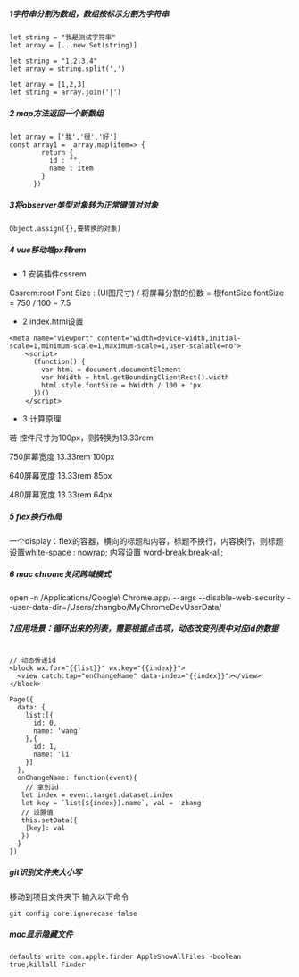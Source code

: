 ##### 1字符串分割为数组，数组按标示分割为字符串
~~~
let string = "我是测试字符串"
let array = [...new Set(string)]
~~~

~~~
let string = "1,2,3,4"
let array = string.split(',')
~~~

~~~
let array = [1,2,3]
let string = array.join('|')
~~~

##### 2 map方法返回一个新数组
~~~
let array = ['我','很','好']
const array1 =  array.map(item=> {
        return {
          id : "",
          name : item
        }
      })
~~~

##### 3将observer类型对象转为正常键值对对象
~~~
Object.assign({},要转换的对象)
~~~

##### 4 vue移动端px转rem

* 1 安装插件cssrem

Cssrem:root Font Size :  (UI图尺寸) / 将屏幕分割的份数 = 根fontSize
fontSize = 750 / 100 = 7.5

* 2 index.html设置

~~~
<meta name="viewport" content="width=device-width,initial-scale=1,minimum-scale=1,maximum-scale=1,user-scalable=no">
    <script>
      (function() {
        var html = document.documentElement
        var hWidth = html.getBoundingClientRect().width
        html.style.fontSize = hWidth / 100 + 'px'
      })()
    </script>
~~~

* 3 计算原理

若 控件尺寸为100px，则转换为13.33rem

750屏幕宽度 13.33rem 100px

640屏幕宽度 13.33rem 85px

480屏幕宽度 13.33rem 64px


##### 5 flex换行布局

一个display：flex的容器，横向的标题和内容，标题不换行，内容换行，则标题设置white-space : nowrap; 内容设置 word-break:break-all;


##### 6 mac chrome关闭跨域模式

open -n /Applications/Google\ Chrome.app/ --args --disable-web-security --user-data-dir=/Users/zhangbo/MyChromeDevUserData/

##### 7应用场景：循环出来的列表，需要根据点击项，动态改变列表中对应id的数据

~~~

// 动态传递id
<block wx:for="{{list}}" wx:key="{{index}}">
  <view catch:tap="onChangeName" data-index="{{index}}"></view>
</block>

Page({
  data: {
    list:[{
      id: 0,
      name: 'wang'
    },{
      id: 1,
      name: 'li'
    }]
  },
  onChangeName: function(event){
    // 拿到id
   let index = event.target.dataset.index
   let key = `list[${index}].name`, val = 'zhang'
   // 设置值
   this.setData({
    [key]: val
   })
  }
})
~~~

##### git识别文件夹大小写

移动到项目文件夹下 输入以下命令

~~~
git config core.ignorecase false

~~~

##### mac显示隐藏文件

~~~
defaults write com.apple.finder AppleShowAllFiles -boolean true;killall Finder
~~~